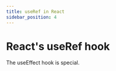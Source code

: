 ```yaml
---
title: useRef in React
sidebar_position: 4
---
```


# React's useRef hook

The useEffect hook is special.
